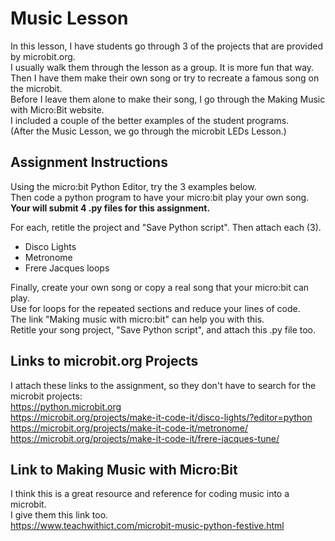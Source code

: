 # Music Lesson  

In this lesson, I have students go through 3 of the projects that are provided by microbit.org.   
I usually walk them through the lesson as a group.  It is more fun that way.  
Then I have them make their own song or try to recreate a famous song on the microbit.  
Before I leave them alone to make their song, I go through the Making Music with Micro:Bit website.  
I included a couple of the better examples of the student programs.  
(After the Music Lesson, we go through the microbit LEDs Lesson.)  

## Assignment Instructions  
Using the micro:bit Python Editor, try the 3 examples below.    
Then code a python program to have your micro:bit play your own song.  
**Your will submit 4 .py files for this assignment.**  

For each, retitle the project and "Save Python script".  Then attach each (3).  
- Disco Lights
- Metronome
- Frere Jacques loops

Finally, create your own song or copy a real song that your micro:bit can play.  
Use for loops for the repeated sections and reduce your lines of code.  
The link "Making music with micro:bit" can help you with this.  
Retitle your song project, "Save Python script", and attach this .py file too.  

## Links to microbit.org Projects  
I attach these links to the assignment, so they don't have to search for the microbit projects:  
https://python.microbit.org  
https://microbit.org/projects/make-it-code-it/disco-lights/?editor=python  
https://microbit.org/projects/make-it-code-it/metronome/  
https://microbit.org/projects/make-it-code-it/frere-jacques-tune/  

## Link to Making Music with Micro:Bit
I think this is a great resource and reference for coding music into a microbit.  
I give them this link too.  
https://www.teachwithict.com/microbit-music-python-festive.html  
